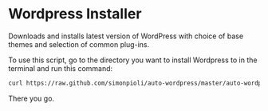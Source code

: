 Wordpress Installer
===================
Downloads and installs latest version of WordPress with choice of base themes and selection of common plug-ins.

To use this script, go to the directory you want to install Wordpress to in the terminal and run this command:

```bash
curl https://raw.github.com/simonpioli/auto-wordpress/master/auto-wordpress.sh | bash
```

There you go.